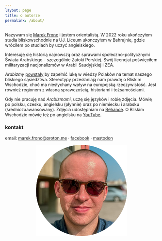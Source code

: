 ```yaml
---
layout: page
title: o autorze
permalink: /about/
---
```


Nazywam się [Marek Fronc](https://abumarkey.github.io/polski) i jestem orientalistą. W 2022 roku ukończyłem studia bliskowschodnie na UJ. Liceum ukonczyłem w Bahrajnie, gdzie wróciłem po studiach by uczyć angielskiego. 

Interesuję się historią najnowszą oraz sprawami społeczno-politycznymi Świata Arabskiego - szczególnie Zatoki Perskiej. Swój licencjat poświęciłem militaryzacji nacjonalizmów w Arabii Saudyjskiej i ZEA. 

_Arabizmy_ [powstały](https://abumarkey.github.io/arabizmy/poczatek/) by zapełnić lukę w wiedzy Polaków na temat naszego bliskiego sąsiedztwa. Stereotypy przesłaniają nam prawdę o Bliskim Wschodzie, choć ma niesłychany wpływ na europejską rzeczywistość. Jest również regionem z własną sprawczością, historiami i tożsamościami. 

Gdy nie pracuję nad _Arabizmami_, uczę się języków i robię zdjęcia. Mówię po polsku, czesku, angielsku (płynnie) oraz po niemiecku i arabsku (średniozaawansowany). Zdjęcia udostępniam na [Behance](https://www.behance.net/marekfronc/). O Bliskim Wschodzie mówię też po angielsku na [YouTube](https://www.youtube.com/@abumarkey). 
### kontakt

email: marek.fronc@proton.me · [facebook](https://www.facebook.com/arabizmy) · [mastodon](https://pol.social/@arabizmy)

<center><img src="https://raw.githubusercontent.com/abumarkey/arabizmy/master/images/selfie%20circle%20Nov%202023.png" alt="self-portrait" width="300" /></center>
